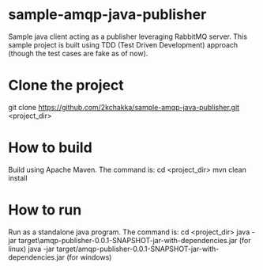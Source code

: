 # sample-amqp-java-publisher
Sample java client acting as a publisher leveraging RabbitMQ server. This sample project is built using TDD (Test Driven Development) approach (though the test cases are fake as of now).

Clone the project
=================
git clone https://github.com/2kchakka/sample-amqp-java-publisher.git <project_dir>

How to build
============
Build using Apache Maven. The command is: 
cd <project_dir>
mvn clean install

How to run
==========
Run as a standalone java program. The command is:
cd <project_dir>
java -jar target\amqp-publisher-0.0.1-SNAPSHOT-jar-with-dependencies.jar (for linux)
java -jar target/amqp-publisher-0.0.1-SNAPSHOT-jar-with-dependencies.jar (for windows)


 
